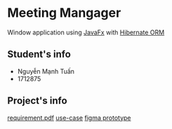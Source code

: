 # Meeting Mangager
Window application using [JavaFx](https://openjfx.io/) with [Hibernate ORM](https://hibernate.org/)

## Student's info
* Nguyễn Mạnh Tuấn
* 1712875

## Project's info
[requirement.pdf](document/requirement.pdf)
[use-case](document/use-case.png)
[figma prototype](document/prototype.fig)
